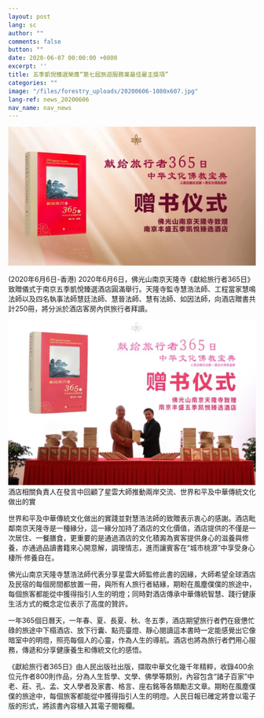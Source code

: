 ```yaml
---
layout: post
lang: sc
author: ""
comments: false
button: ""
date: 2020-06-07 00:00:00 +0800
excerpt: ''
title: 五季凱悅臻選榮膺“第七屆旅遊服務業最佳雇主獎項”
categories: ""
image: "/files/forestry_uploads/20200606-1080x607.jpg"
lang-ref: news_20200606
nav_name: nav_news
---
```


![](/files/forestry_uploads/20200606-1080x607.jpg)

(2020年6月6日-香港) 2020年6月6日，佛光山南京天隆寺《獻給旅行者365日》致贈儀式于南京五季凱悅臻選酒店圓滿舉行。天隆寺監寺慧浩法師、工程當家慧鳴法師以及四名執事法師慧廷法師、慧晉法師、慧有法師、如因法師，向酒店贈書共計250冊，將分派於酒店客房內供旅行者拜讀。

![](/files/forestry_uploads/20200606-1080x607(1).jpg)酒店相關負責人在發言中回顧了星雲大師推動兩岸交流、世界和平及中華傳統文化做出的實

世界和平及中華傳統文化做出的實踐並對慧浩法師的致贈表示衷心的感謝。酒店毗鄰南京天隆寺是一種緣分，這一緣分加持了酒店的文化價值，酒店提供的不僅是一次居住、一餐膳食，更重要的是通過酒店的文化積澱為賓客提供身心的滋養與修養，亦通過品讀書籍來心開意解，調理情志，進而讓賓客在“城市桃源”中享受身心棲所·修養自在。

佛光山南京天隆寺慧浩法師代表分享星雲大師監修此書的因緣，大師希望全球酒店及民宿的每個房間都放置一冊，與所有人旅行者結緣，期盼在風塵僕僕的旅途中，每個旅客都能從中獲得指引人生的明燈；同時對酒店傳承中華傳統智慧、踐行健康生活方式的概念定位表示了高度的贊許。

一年365個日曆天，一年春、夏、長夏、秋、冬五季，酒店期望旅行者們在疲憊忙碌的旅途中下榻酒店、放下行囊、點亮臺燈、靜心閱讀這本書時一定能感覺出它像暗室中的明燈，照亮每個人的心靈，作為人生的導航。酒店也將為旅行者們用心服務，傳遞和分享健康養生和傳統文化的感悟。

《獻給旅行者365日》由人民出版社出版，擷取中華文化幾千年精粹，收錄400余位元作者800則作品，分為人生哲學、文學、佛學等類別，內容包含“諸子百家”中老、莊、孔、孟、文人學者及家書、格言、座右銘等各類勵志文章。期盼在風塵僕僕的旅途中，每個旅客都能從中獲得指引人生的明燈。人民日報已確定將會以電子版的形式，將該書內容植入其電子閱報欄。